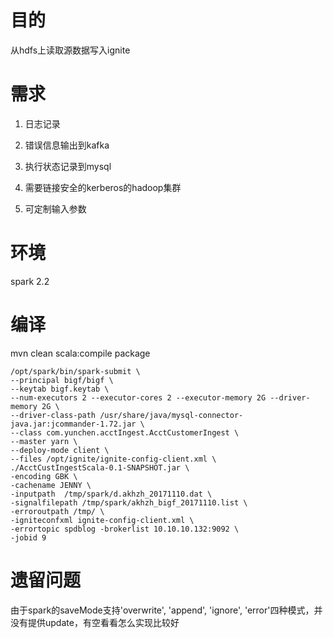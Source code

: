 # 目的

从hdfs上读取源数据写入ignite


# 需求

1. 日志记录

2. 错误信息输出到kafka

3. 执行状态记录到mysql

4. 需要链接安全的kerberos的hadoop集群

5. 可定制输入参数


# 环境

spark 2.2

# 编译

mvn clean scala:compile package


```
/opt/spark/bin/spark-submit \
--principal bigf/bigf \
--keytab bigf.keytab \
--num-executors 2 --executor-cores 2 --executor-memory 2G --driver-memory 2G \
--driver-class-path /usr/share/java/mysql-connector-java.jar:jcommander-1.72.jar \
--class com.yunchen.acctIngest.AcctCustomerIngest \
--master yarn \
--deploy-mode client \
--files /opt/ignite/ignite-config-client.xml \
./AcctCustIngestScala-0.1-SNAPSHOT.jar \
-encoding GBK \
-cachename JENNY \
-inputpath  /tmp/spark/d.akhzh_20171110.dat \
-signalfilepath /tmp/spark/akhzh_bigf_20171110.list \
-erroroutpath /tmp/ \
-igniteconfxml ignite-config-client.xml \
-errortopic spdblog -brokerlist 10.10.10.132:9092 \
-jobid 9
```

# 遗留问题

由于spark的saveMode支持'overwrite', 'append', 'ignore', 'error'四种模式，并没有提供update，有空看看怎么实现比较好



